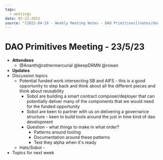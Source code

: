 ```yaml
---
tags:
  - meetings
date: 05-23-2023
source: "[2022-04-19 - Weekly Meeting Notes - DAO Primitives](notes/dao-primitives/primitives-archive/primitives-docs/2022-04-19%20-%20Weekly%20Meeting%20Notes%20-%20DAO%20Primitives.md)"
---
```


# DAO Primitives Meeting - 23/5/23

- **Attendees**
	- @Ananth@rathermercurial @keepDRMN @rowan
- **Updates**
- Discussion topics
	- Potential funded work intersecting SB and AIFS - this is a good opportunity to step back and think about all the different pieces and think about reusability
		- Sobol are building a smart contract composer/deployer that can potentially deliver many of the components that we would need for the funded opportunity 
		- Sobol are keen to partner with us on delivering a governance structure - keen to build tools around the just in time kind of dao development 
		- Question - what things to make in what order?
			- Patterns around tooling
			- Documentation around these patterns 
			- Test they alpha when it's ready
	- Hats/Sobol - 
- Topics for next week